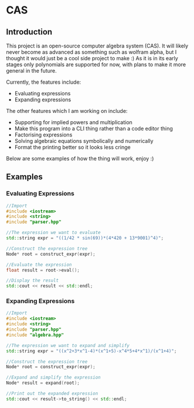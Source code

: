 # CAS
## Introduction
This project is an open-source computer algebra system (CAS). It will likely never become as advanced as 
something such as wolfram alpha, but I thought it would just be a cool side project to make :) As it is 
in its early stages only polynomials are supported for now, with plans to make it more general in the future. 

Currently, the features include:
- Evaluating expressions
- Expanding expressions

The other features which I am working on include:
- Supporting for implied powers and multiplication
- Make this program into a CLI thing rather than a code editor thing
- Factorising expressions
- Solving algebraic equations symbolically and numerically
- Format the printing better so it looks less cringe

Below are some examples of how the thing will work, enjoy :)

## Examples
### Evaluating Expressions
```cpp
//Import
#include <iostream>
#include <string>
#include "parser.hpp"

//The expression we want to evaluate
std::string expr = "((1/42 * sin(69))*(4*420 + 13*9001)^4)";

//Construct the expression tree
Node* root = construct_expr(expr);

//Evaluate the expression
float result = root->eval();

//Display the result
std::cout << result << std::endl;
```
### Expanding Expressions
```cpp
//Import
#include <iostream>
#include <string>
#include "parser.hpp"
#include "algebra.hpp"

//The expression we want to expand and simplify
std::string expr = "((x^2+3*x^1-4)*(x^1+5)-x^4*5+4*x^1)/(x^1+4)";

//Construct the expression tree
Node* root = construct_expr(expr);

//Expand and simplify the expression
Node* result = expand(root);

//Print out the expanded expression
std::cout << result->to_string() << std::endl;
```
